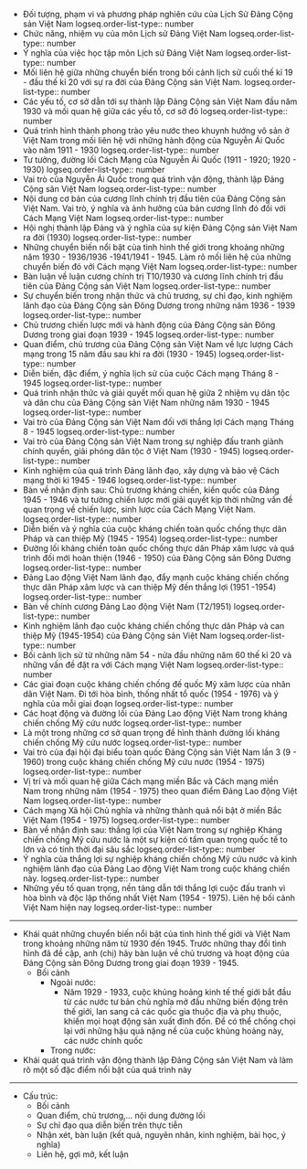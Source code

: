- Đối tượng, phạm vi và phương pháp nghiên cứu của Lịch Sử Đảng Cộng sản Việt Nam
  logseq.order-list-type:: number
- Chức năng, nhiệm vụ của môn Lịch sử Đảng Việt Nam
  logseq.order-list-type:: number
- Ý nghĩa của việc học tập môn Lịch sử Đảng Việt Nam
  logseq.order-list-type:: number
- Mối liên hệ giữa những chuyển biến trong bối cảnh lịch sử cuối thế kỉ 19 - đầu thế kỉ 20 với sự ra đời của Đảng Cộng sản Việt Nam.
  logseq.order-list-type:: number
- Các yếu tố, cơ sở dẫn tới sự thành lập Đảng Cộng sản Việt Nam đầu năm 1930 và mối quan hệ giữa các yếu tố, cơ sở đó
  logseq.order-list-type:: number
- Quá trình hình thành phong trào yêu nước theo khuynh hướng vô sản ở Việt Nam trong mối liên hệ với những hành động của Nguyễn Ái Quốc vào năm 1911 - 1930
  logseq.order-list-type:: number
- Tư tưởng, đường lối Cách Mạng của Nguyễn Ái Quốc (1911 - 1920; 1920 - 1930)
  logseq.order-list-type:: number
- Vai trò của Nguyễn Ái Quốc trong quá trình vận động, thành lập Đảng Cộng sản Việt Nam
  logseq.order-list-type:: number
- Nội dung cơ bản của cương lĩnh chính trị đầu tiên của Đảng Cộng sản Việt Nam. Vai trò, ý nghĩa và ảnh hưởng của bản cương lĩnh đó đối với Cách Mạng Việt Nam
  logseq.order-list-type:: number
- Hội nghị thành lập Đảng và ý nghĩa của sự kiện Đảng Cộng sản Việt Nam ra đời (1930)
  logseq.order-list-type:: number
- Những chuyển biến nổi bật của tình hình thế giới trong khoảng những năm 1930 - 1936/1936 -1941/1941 - 1945. Làm rõ mối liên hệ của những chuyển biến đó với Cách mạng Việt Nam
  logseq.order-list-type:: number
- Bàn luận về luận cương chính trị T10/1930 và cương lĩnh chính trị đầu tiên của Đảng Cộng sản Việt Nam
  logseq.order-list-type:: number
- Sự chuyển biến trong nhận thức và chủ trương, sự chỉ đạo, kinh nghiệm lãnh đạo của Đảng Cộng sản Đông Dương trong những năm 1936 - 1939
  logseq.order-list-type:: number
- Chủ trương chiến lược mới và hành động của Đảng Cộng sản Đông Dương trong giai đoạn 1939 - 1945
  logseq.order-list-type:: number
- Quan điểm, chủ trương của Đảng Cộng sản Việt Nam về lực lượng Cách mạng trong 15 năm đầu sau khi ra đời (1930 - 1945)
  logseq.order-list-type:: number
- Diễn biến, đặc điểm, ý nghĩa lịch sử của cuộc Cách mạng Tháng 8 - 1945
  logseq.order-list-type:: number
- Quá trình nhận thức và giải quyết mối quan hệ giữa 2 nhiệm vụ dân tộc và dân chu của Đảng Cộng sản Việt Nam những năm 1930 - 1945
  logseq.order-list-type:: number
- Vai trò của Đảng Cộng sản Việt Nam đối với thắng lợi Cách mạng Tháng 8 - 1945
  logseq.order-list-type:: number
- Vai trò của Đảng Cộng sản Việt Nam trong sự nghiệp đấu tranh giành chính quyền, giải phóng dân tộc ở Việt Nam (1930 - 1945)
  logseq.order-list-type:: number
- Kinh nghiệm của quá trình Đảng lãnh đạo, xây dựng và bảo vệ Cách mạng thời kì 1945 - 1946
  logseq.order-list-type:: number
- Bàn về nhận định sau: Chủ trương kháng chiến, kiến quốc của Đảng 1945 - 1946 và tư tưởng chiến lược mới giải quyết kịp thời những vấn đề quan trọng về chiến lược, sinh lược của Cách Mạng Việt Nam.
  logseq.order-list-type:: number
- Diễn biến và ý nghĩa của cuộc kháng chiến toàn quốc chống thực dân Pháp và can thiệp Mỹ (1945 - 1954)
  logseq.order-list-type:: number
- Đường lối kháng chiến toàn quốc chống thực dân Pháp xâm lược và quá trình đối mới hoàn thiện (1946 - 1950) của Đảng Cộng sản Đông Dương
  logseq.order-list-type:: number
- Đảng Lao động Việt Nam lãnh đạo, đẩy mạnh cuộc kháng chiến chống thực dân Pháp xâm lược và can thiệp Mỹ đến thắng lợi (1951 -1954)
  logseq.order-list-type:: number
- Bàn về chính cương Đảng Lao động Việt Nam (T2/1951)
  logseq.order-list-type:: number
- Kinh nghiệm lãnh đạo cuộc kháng chiến chống thực dân Pháp và can thiệp Mỹ (1945-1954) của Đảng Cộng sản Việt Nam
  logseq.order-list-type:: number
- Bối cảnh lịch sử từ những năm 54 - nửa đầu những năm 60 thế kỉ 20 và những vấn đề đặt ra với Cách mạng Việt Nam
  logseq.order-list-type:: number
- Các giai đoạn cuộc kháng chiến chống đế quốc Mỹ xâm lược của nhân dân Việt Nam. Đi tới hòa bình, thống nhất tổ quốc (1954 - 1976) và ý nghĩa của mỗi giai đoạn
  logseq.order-list-type:: number
- Các hoạt động và đường lối của Đảng Lao động Việt Nam trong kháng chiến chống Mỹ cứu nước
  logseq.order-list-type:: number
- Là một trong những cơ sở quan trọng đề hình thành đường lối kháng chiến chống Mỹ cứu nước
  logseq.order-list-type:: number
- Vai trò của đại hội đại biểu toàn quốc Đảng Cộng sản Việt Nam lần 3 (9 - 1960) trong cuộc kháng chiến chống Mỹ cứu nước (1954 - 1975)
  logseq.order-list-type:: number
- Vị trí và mối quan hệ giữa Cách mạng miền Bắc và Cách mạng miền Nam trong những năm (1954 - 1975) theo quan điểm Đảng Lao động Việt Nam
  logseq.order-list-type:: number
- Cách mạng Xã hội Chủ nghĩa và những thành quả nổi bật ở miền Bắc Việt Nam (1954 - 1975)
  logseq.order-list-type:: number
- Bàn về nhận định sau: thắng lợi của Việt Nam trong sự nghiệp Kháng chiến chống Mỹ cứu nước là một sự kiện có tầm quan trọng quốc tế to lớn và có tính thời đại sâu sắc
  logseq.order-list-type:: number
- Ý nghĩa của thắng lợi sự nghiệp kháng chiến chống Mỹ cứu nước và kinh nghiệm lãnh đạo của Đảng Lao động Việt Nam trong cuộc kháng chiến này.
  logseq.order-list-type:: number
- Những yếu tố quan trọng, nền tảng dẫn tới thắng lợi cuộc đấu tranh vì hòa bình và độc lập thống nhất Việt Nam (1954 - 1975). Liên hệ bối cảnh Việt Nam hiện nay
  logseq.order-list-type:: number
- ---
- Khái quát những chuyển biến nổi bật của tình hình thế giới và Việt Nam trong khoảng những năm từ 1930 đến 1945. Trước những thay đổi tình hình đã đề cập, anh (chị) hãy bàn luận về chủ trương và hoạt động của Đảng Cộng sản Đông Dương trong giai đoạn 1939 - 1945.
	- Bối cảnh
		- Ngoài nước:
			- Năm 1929 - 1933, cuộc khủng hoảng kinh tế thế giới  bắt đầu từ các nước tư bản chủ nghĩa mở đầu những biến động trên thế giới, lan sang cả các quốc gia thuộc địa và phụ thuộc, khiến mọi hoạt động sản xuất đình đốn. Để có thể chống chọi lại với những hậu quả nặng nề của cuộc khủng hoảng này, các nước chính quốc
		- Trong nước:
- Khái quát quá trình vận động thành lập Đảng Cộng sản Việt Nam và làm rõ một số đặc điểm nổi bật của quá trình này
- ---
- Cấu trúc:
	- Bối cảnh
	- Quan điểm, chủ trương,... nội dung đường lối
	- Sự chỉ đạo qua diễn biến trên thực tiễn
	- Nhận xét, bàn luận (kết quả, nguyên nhân, kinh nghiệm, bài học, ý nghĩa)
	- Liên hệ, gợi mở, kết luận